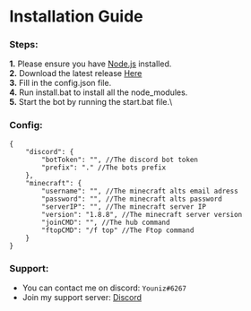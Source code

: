 # Installation Guide

### Steps:
**1.** Please ensure you have [Node.js](https://nodejs.org/en/download/) installed.\
**2.** Download the latest release [Here](https://github.com/Youniz/Minecraft-Factions-Bot/releases)\
**3.** Fill in the config.json file.\
**4.** Run install.bat to install all the node_modules.\
**5.** Start the bot by running the start.bat file.\

### Config:

```json5
{
    "discord": {
        "botToken": "", //The discord bot token
        "prefix": "." //The bots prefix
    },
    "minecraft": {
        "username": "", //The minecraft alts email adress
        "password": "", //The minecraft alts password
        "serverIP": "", //The minecraft server IP
        "version": "1.8.8", //The minecraft server version
        "joinCMD": "", //The hub command
        "ftopCMD": "/f top" //The Ftop command
    }
}
```
### Support:
* You can contact me on discord: `Youniz#6267`
* Join my support server: [Discord](https://discord.gg/aSQsaB4t43)
